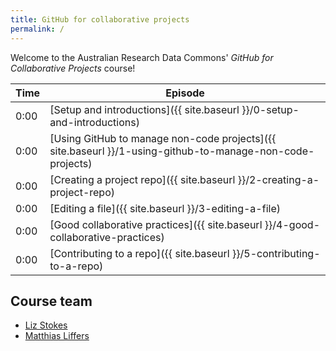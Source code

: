 ```yaml
---
title: GitHub for collaborative projects
permalink: /
---
```


Welcome to the Australian Research Data Commons' *GitHub for Collaborative Projects* course!

| Time | Episode |
| --- | --- |
| 0:00 | [Setup and introductions]({{ site.baseurl }}/0-setup-and-introductions) |
| 0:00 | [Using GitHub to manage non-code projects]({{ site.baseurl }}/1-using-github-to-manage-non-code-projects) |
| 0:00 | [Creating a project repo]({{ site.baseurl }}/2-creating-a-project-repo) |
| 0:00 | [Editing a file]({{ site.baseurl }}/3-editing-a-file) |
| 0:00 | [Good collaborative practices]({{ site.baseurl }}/4-good-collaborative-practices) |
| 0:00 | [Contributing to a repo]({{ site.baseurl }}/5-contributing-to-a-repo) |

## Course team

* [Liz Stokes](https://orcid.org/0000-0002-2973-5647)
* [Matthias Liffers](https://orcid.org/0000-0002-3639-2080)
